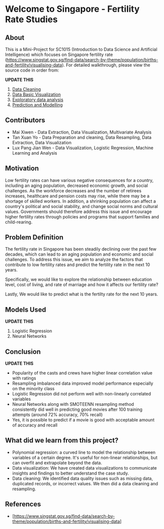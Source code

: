 # Welcome to Singapore - Fertility Rate Studies

## About

This is a Mini-Project for SC1015 (Introduction to Data Science and Artificial Intelligence) which focuses on Singapore fertility rate (https://www.singstat.gov.sg/find-data/search-by-theme/population/births-and-fertility/visualising-data). For detailed walkthrough, please view the source code in order from:

**UPDATE THIS**
1. [Data Cleaning](https://github.com/xiwen4/SC1015_FertilityRate/blob/main/SC1015%20Part%201%20Data%20Cleaning.ipynb)
2. [Data Basic Visualization](https://github.com/xiwen4/SC1015_FertilityRate/blob/main/SC1015%20Part%202%20Basic%20Visualisation.ipynb)
3. [Exploratory data analysis](https://github.com/xiwen4/SC1015_FertilityRate/blob/main/SC1015%20Part%203%20Data%20Exploration.ipynb)
4. [Prediction and Modelling](XX)
  
## Contributors

- Mai Xiwen - Data Extraction, Data Visualization, Multivariate Analysis
- Tan Xuan Yo -   Data Preparation and cleaning, Data Resampling, Data Extraction, Data Visualization
- Lux Pang Jian Wen - Data Visualization, Logistic Regression, Machine Learning and Analysis

## Motivation
Low fertility rates can have various negative consequences for a country, including an aging population, decreased economic growth, and social challenges. As the workforce decreases and the number of retirees increases, healthcare and pension costs may rise, while there may be a shortage of skilled workers. In addition, a shrinking population can affect a country's political and social stability, and change social norms and cultural values. Governments should therefore address this issue and encourage higher fertility rates through policies and programs that support families and child-rearing.

## Problem Definition

The fertility rate in Singapore has been steadily declining over the past few decades, which can lead to an aging population and economic and social challenges. To address this issue, we aim to analyze the factors that contribute to low fertility rates and predict the fertility rate in the next 10 years.

Specifically, we would like to explore the relationship between education level, cost of living, and rate of marriage and how it affects our fertility rate?

Lastly, We would like to predict what is the fertilty rate for the next 10 years.

## Models Used

**UPDATE THIS**
1. Logistic Regression
2. Neural Networks

## Conclusion

**UPDATE THIS**

- Popularity of the casts and crews have higher linear correlation value with ratings
- Resampling imbalanced data improved model performance especially on the minority class
- Logistic Regression did not perform well with non-linearly correlated variables
- Neural Networks along with SMOTEENN resampling method consistently did well in predicting good movies after 100 training attempts (around 72% accuracy, 70% recall)
- Yes, it is possible to predict if a movie is good with acceptable amount of accuracy and recall

## What did we learn from this project?
- Polynomial regression: a curved line to model the relationship between variables of a certain degree. It's useful for non-linear relationships, but can overfit and extrapolate beyond the data.
- Data visualization: We have created data visualizations to communicate insights and findings to better understand the case study.
- Data cleaning: We identified data quality issues such as missing data, duplicated records, or incorrect values. We then did a data cleaning and resampling.

## References

- [<https://www.singstat.gov.sg/find-data/search-by-theme/population/births-and-fertility/visualising-data>]
